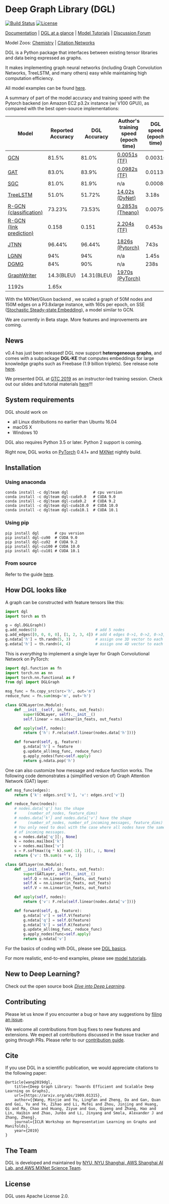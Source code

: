 # Deep Graph Library (DGL)
[![Build Status](http://ci.dgl.ai:80/buildStatus/icon?job=DGL/master)](http://ci.dgl.ai:80/job/DGL/job/master/)
[![License](https://img.shields.io/badge/License-Apache%202.0-blue.svg)](./LICENSE)

[Documentation](https://docs.dgl.ai) | [DGL at a glance](https://docs.dgl.ai/tutorials/basics/1_first.html#sphx-glr-tutorials-basics-1-first-py) |
[Model Tutorials](https://docs.dgl.ai/tutorials/models/index.html) | [Discussion Forum](https://discuss.dgl.ai)

Model Zoos: [Chemistry](https://github.com/dmlc/dgl/tree/master/examples/pytorch/model_zoo) | [Citation Networks](https://github.com/dmlc/dgl/tree/master/examples/pytorch/model_zoo/citation_network)

DGL is a Python package that interfaces between existing tensor libraries and data being expressed as
graphs.

It makes implementing graph neural networks (including Graph Convolution Networks, TreeLSTM, and many others) easy while
maintaining high computation efficiency.

All model examples can be found [here](https://github.com/dmlc/dgl/tree/master/examples).

A summary of part of the model accuracy and training speed with the Pytorch backend (on Amazon EC2 p3.2x instance (w/ V100 GPU)), as compared with the best open-source implementations:

| Model                                                            | Reported <br> Accuracy | DGL <br> Accuracy | Author's training speed (epoch time)                                          | DGL speed (epoch time) | Improvement |
| -----                                                            | -----------------      | ------------      | ------------------------------------                                          | ---------------------- | ----------- |
| [GCN](https://arxiv.org/abs/1609.02907)                          | 81.5%                  | 81.0%             | [0.0051s (TF)](https://github.com/tkipf/gcn)                                  | 0.0031s                | 1.64x       |
| [GAT](https://arxiv.org/abs/1710.10903)                          | 83.0%                  | 83.9%             | [0.0982s (TF)](https://github.com/PetarV-/GAT)                                | 0.0113s                | 8.69x       |
| [SGC](https://arxiv.org/abs/1902.07153)                          | 81.0%                  | 81.9%             | n/a                                                                           | 0.0008s                | n/a         |
| [TreeLSTM](http://arxiv.org/abs/1503.00075)                      | 51.0%                  | 51.72%            | [14.02s (DyNet)](https://github.com/clab/dynet/tree/master/examples/treelstm) | 3.18s                  | 4.3x        |
| [R-GCN <br> (classification)](https://arxiv.org/abs/1703.06103)  | 73.23%                 | 73.53%            | [0.2853s (Theano)](https://github.com/tkipf/relational-gcn)                   | 0.0075s                | 38.2x       |
| [R-GCN <br> (link prediction)](https://arxiv.org/abs/1703.06103) | 0.158                  | 0.151             | [2.204s (TF)](https://github.com/MichSchli/RelationPrediction)                | 0.453s                 | 4.86x       |
| [JTNN](https://arxiv.org/abs/1802.04364)                         | 96.44%                 | 96.44%            | [1826s (Pytorch)](https://github.com/wengong-jin/icml18-jtnn)                 | 743s                   | 2.5x        |
| [LGNN](https://arxiv.org/abs/1705.08415)                         | 94%                    | 94%               | n/a                                                                           | 1.45s                  | n/a         |
| [DGMG](https://arxiv.org/pdf/1803.03324.pdf)                     | 84%                    | 90%               | n/a                                                                           | 238s                   | n/a         |
| [GraphWriter](https://www.aclweb.org/anthology/N19-1238.pdf)     | 14.3(BLEU)             | 14.31(BLEU)       | [1970s (PyTorch)](https://github.com/rikdz/GraphWriter)
| 1192s                  | 1.65x       |                  

With the MXNet/Gluon backend , we scaled a graph of 50M nodes and 150M edges on a P3.8xlarge instance, 
with 160s per epoch, on SSE ([Stochastic Steady-state Embedding](https://www.cc.gatech.edu/~hdai8/pdf/equilibrium_embedding.pdf)), 
a model similar to GCN. 


We are currently in Beta stage.  More features and improvements are coming.

## News

v0.4 has just been released! DGL now support **heterogeneous graphs**, and comes
with a subpackage **DGL-KE** that computes embeddings for large knowledge graphs
such as Freebase (1.9 billion triplets).
See release note [here](https://github.com/dmlc/dgl/releases/tag/v0.4).

We presented DGL at [GTC 2019](https://www.nvidia.com/en-us/gtc/) as an
instructor-led training session. Check out our slides and tutorial materials
[here](https://github.com/dglai/DGL-GTC2019)!!!

## System requirements

DGL should work on

* all Linux distributions no earlier than Ubuntu 16.04
* macOS X
* Windows 10

DGL also requires Python 3.5 or later.  Python 2 support is coming.

Right now, DGL works on [PyTorch](https://pytorch.org) 0.4.1+ and [MXNet](https://mxnet.apache.org) nightly
build.

## Installation

### Using anaconda

```
conda install -c dglteam dgl           # cpu version
conda install -c dglteam dgl-cuda9.0   # CUDA 9.0
conda install -c dglteam dgl-cuda9.2   # CUDA 9.2
conda install -c dglteam dgl-cuda10.0  # CUDA 10.0
conda install -c dglteam dgl-cuda10.1  # CUDA 10.1
```

### Using pip

```
pip install dgl       # cpu version
pip install dgl-cu90  # CUDA 9.0
pip install dgl-cu92  # CUDA 9.2
pip install dgl-cu100 # CUDA 10.0
pip install dgl-cu101 # CUDA 10.1
```

### From source

Refer to the guide [here](https://docs.dgl.ai/install/index.html#install-from-source).

## How DGL looks like

A graph can be constructed with feature tensors like this:

```python
import dgl
import torch as th

g = dgl.DGLGraph()
g.add_nodes(5)                          # add 5 nodes
g.add_edges([0, 0, 0, 0], [1, 2, 3, 4]) # add 4 edges 0->1, 0->2, 0->3, 0->4
g.ndata['h'] = th.randn(5, 3)           # assign one 3D vector to each node
g.edata['h'] = th.randn(4, 4)           # assign one 4D vector to each edge
```

This is *everything* to implement a single layer for Graph Convolutional Network on PyTorch:

```python
import dgl.function as fn
import torch.nn as nn
import torch.nn.functional as F
from dgl import DGLGraph

msg_func = fn.copy_src(src='h', out='m')
reduce_func = fn.sum(msg='m', out='h')

class GCNLayer(nn.Module):
    def __init__(self, in_feats, out_feats):
        super(GCNLayer, self).__init__()
        self.linear = nn.Linear(in_feats, out_feats)

    def apply(self, nodes):
        return {'h': F.relu(self.linear(nodes.data['h']))}

    def forward(self, g, feature):
        g.ndata['h'] = feature
        g.update_all(msg_func, reduce_func)
        g.apply_nodes(func=self.apply)
        return g.ndata.pop('h')
```

One can also customize how message and reduce function works.  The following code
demonstrates a (simplified version of) Graph Attention Network (GAT) layer:

```python
def msg_func(edges):
    return {'k': edges.src['k'], 'v': edges.src['v']}

def reduce_func(nodes):
    # nodes.data['q'] has the shape
    #     (number_of_nodes, feature_dims)
    # nodes.data['k'] and nodes.data['v'] have the shape
    #     (number_of_nodes, number_of_incoming_messages, feature_dims)
    # You only need to deal with the case where all nodes have the same number
    # of incoming messages.
    q = nodes.data['q'][:, None]
    k = nodes.mailbox['k']
    v = nodes.mailbox['v']
    s = F.softmax((q * k).sum(-1), 1)[:, :, None]
    return {'v': th.sum(s * v, 1)}

class GATLayer(nn.Module):
    def __init__(self, in_feats, out_feats):
        super(GATLayer, self).__init__()
        self.Q = nn.Linear(in_feats, out_feats)
        self.K = nn.Linear(in_feats, out_feats)
        self.V = nn.Linear(in_feats, out_feats)

    def apply(self, nodes):
        return {'v': F.relu(self.linear(nodes.data['v']))}

    def forward(self, g, feature):
        g.ndata['v'] = self.V(feature)
        g.ndata['q'] = self.Q(feature)
        g.ndata['k'] = self.K(feature)
        g.update_all(msg_func, reduce_func)
        g.apply_nodes(func=self.apply)
        return g.ndata['v']
```

For the basics of coding with DGL, please see [DGL basics](https://docs.dgl.ai/tutorials/basics/index.html).

For more realistic, end-to-end examples, please see [model tutorials](https://docs.dgl.ai/tutorials/models/index.html).


## New to Deep Learning?

Check out the open source book [*Dive into Deep Learning*](http://gluon.ai/).


## Contributing

Please let us know if you encounter a bug or have any suggestions by [filing an issue](https://github.com/dmlc/dgl/issues).

We welcome all contributions from bug fixes to new features and extensions.
We expect all contributions discussed in the issue tracker and going through PRs.  Please refer to our [contribution guide](https://docs.dgl.ai/contribute.html).

## Cite

If you use DGL in a scientific publication, we would appreciate citations to the following paper:
```
@article{wang2019dgl,
    title={Deep Graph Library: Towards Efficient and Scalable Deep Learning on Graphs},
    url={https://arxiv.org/abs/1909.01315},
    author={{Wang, Minjie and Yu, Lingfan and Zheng, Da and Gan, Quan and Gai, Yu and Ye, Zihao and Li, Mufei and Zhou, Jinjing and Huang, Qi and Ma, Chao and Huang, Ziyue and Guo, Qipeng and Zhang, Hao and Lin, Haibin and Zhao, Junbo and Li, Jinyang and Smola, Alexander J and Zhang, Zheng},
    journal={ICLR Workshop on Representation Learning on Graphs and Manifolds},
    year={2019}
}
```

## The Team

DGL is developed and maintained by [NYU, NYU Shanghai, AWS Shanghai AI Lab, and AWS MXNet Science Team](https://www.dgl.ai/pages/about.html).


## License

DGL uses Apache License 2.0.
